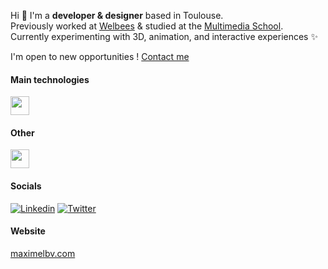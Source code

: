 Hi 👋 I'm a **developer & designer** based in Toulouse.<br />
Previously worked at [Welbees](https://www.welbees.com) & studied at the [Multimedia School](https://www.ecole-multimedia.com/). <br />
Currently experimenting with 3D, animation, and interactive experiences ✨

I'm open to new opportunities ! [Contact me](mailto:contact@maximelbv.com)

#### Main technologies
<img height="30" src="https://skillicons.dev/icons?i=html,css,tailwind,js,ts,react,threejs,nodejs,nestjs,postgres,mongodb,git,docker" />

#### Other
<img height="30" src="https://skillicons.dev/icons?i=webflow,figma,ps,ai,ae,pr,blender,unreal,ableton,notion" />

#### Socials

<a href="https://www.linkedin.com/in/maxime-lefebvre-85b545199" target="_blank">![Linkedin](https://img.shields.io/badge/LinkedIn-0077B5?style=for-the-badge&logo=linkedin&logoColor=white)</a>
<a href="https://twitter.com/maximelbv" target="_blank">![Twitter](https://img.shields.io/badge/Twitter-1DA1F2?style=for-the-badge&logo=twitter&logoColor=white)</a>

#### Website

[maximelbv.com](https://www.maximelbv.com)

